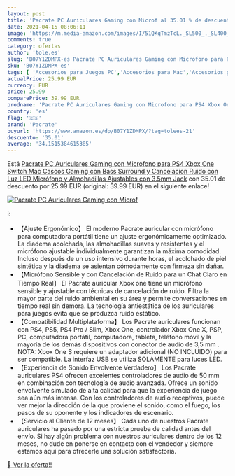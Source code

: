 ```yaml
---
layout: post
title: 'Pacrate PC Auriculares Gaming con Microf al 35.01 % de descuento'
date: 2021-04-15 08:06:11
image: 'https://m.media-amazon.com/images/I/51QKqTmzTcL._SL500_._SL400_.jpg'
comments: true
category: ofertas
author: 'tole.es'
slug: 'B07Y1ZDMPX-es Pacrate PC Auriculares Gaming con Microfono para PS4 Xbox...'
sku: 'B07Y1ZDMPX-es'
tags: [ 'Accesorios para Juegos PC','Accesorios para Mac','Accesorios para Nintendo Switch','Accesorios para PlayStation 4','Accesorios para Xbox One','Auriculares gaming con micrófono para PlayStation 4','Auriculares gaming para Mac','Auriculares gaming para Nintendo Switch','Auriculares gaming para PC','Auriculares gaming para Xbox One','Electrónica','Hardware y juegos para Nintendo Switch','Hardware y juegos para PlayStation 4','Hardware y juegos para Xbox One','Juegos y Accesorios para Mac','Juegos y Accesorios para PC','Videojuegos','pacrate','ps4','xbox', ]
actualPrice: 25.99 EUR
currency: EUR
price: 25.99
comparePrice: 39.99 EUR
prodname: 'Pacrate PC Auriculares Gaming con Microfono para PS4 Xbox One  Switch  Mac  Cascos Gaming con Bass Surround y Cancelacion Ruido con Luz LED  Micrófono y Almohadillas Ajustables con 3.5mm Jack'
country: 'es'
flag: '🇪🇸'
brand: 'Pacrate'
buyurl: 'https://www.amazon.es/dp/B07Y1ZDMPX/?tag=tolees-21'
descuento: '35.01'
average: '34.1515384615385'
---
```


Está [Pacrate PC Auriculares Gaming con Microfono para PS4 Xbox One  Switch  Mac  Cascos Gaming con Bass Surround y Cancelacion Ruido con Luz LED  Micrófono y Almohadillas Ajustables con 3.5mm Jack](https://www.amazon.es/dp/B07Y1ZDMPX/?tag=tolees-21) con 35.01 de descuento por 25.99 EUR (original: 39.99 EUR) en el siguiente enlace!

[![Pacrate PC Auriculares Gaming con Microf](https://m.media-amazon.com/images/I/51QKqTmzTcL._SL500_._SL400_.jpg)](https://www.amazon.es/dp/B07Y1ZDMPX/?tag=tolees-21)

ℹ️:

- 【Ajuste Ergonómico】 El moderno Pacrate auricular con micrófono para computadora portátil tiene un ajuste ergonómicamente optimizado. La diadema acolchada, las almohadillas suaves y resistentes y el micrófono ajustable individualmente garantizan la máxima comodidad. Incluso después de un uso intensivo durante horas, el acolchado de piel sintética y la diadema se asientan cómodamente con firmeza sin dañar.
- 【Micrófono Sensible y con Cancelación de Ruido para un Chat Claro en Tiempo Real】 El Pacrate auricular Xbox one tiene un micrófono sensible y ajustable con técnicas de cancelación de ruido. Filtra la mayor parte del ruido ambiental en su área y permite conversaciones en tiempo real sin demora. La tecnología antiestática de los auriculares para juegos evita que se produzca ruido estático.
- 【Compatibilidad Multiplataforma】 Los Pacrate auriculares funcionan con PS4, PS5, PS4 Pro / Slim, Xbox One, controlador Xbox One X, PSP, PC, computadora portátil, computadora, tableta, teléfono móvil y la mayoría de los demás dispositivos con conector de audio de 3,5 mm . NOTA: Xbox One S requiere un adaptador adicional (NO INCLUIDO) para ser compatible. La interfaz USB se utiliza SOLAMENTE para luces LED.
- 【Experiencia de Sonido Envolvente Verdadero】 Los Pacrate auriculares PS4 ofrecen excelentes controladores de audio de 50 mm en combinación con tecnología de audio avanzada. Ofrece un sonido envolvente simulado de alta calidad para que la experiencia de juego sea aún más intensa. Con los controladores de audio receptivos, puede ver mejor la dirección de la que proviene el sonido, como el fuego, los pasos de su oponente y los indicadores de escenario.
- 【Servicio al Cliente de 12 meses】 Cada uno de nuestros Pacrate auriculares ha pasado por una estricta prueba de calidad antes del envío. Si hay algún problema con nuestros auriculares dentro de los 12 meses, no dude en ponerse en contacto con el vendedor y siempre estamos aquí para ofrecerle una solución satisfactoria.

[🛒 Ver la oferta!!](https://www.amazon.es/dp/B07Y1ZDMPX/?tag=tolees-21)
